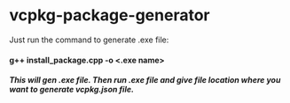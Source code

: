 # vcpkg-package-generator

Just run the command to generate .exe file:
#### g++ install_package.cpp -o <.exe name>

##### This will gen .exe file. Then run .exe file and give file location where you want to generate vcpkg.json file.
